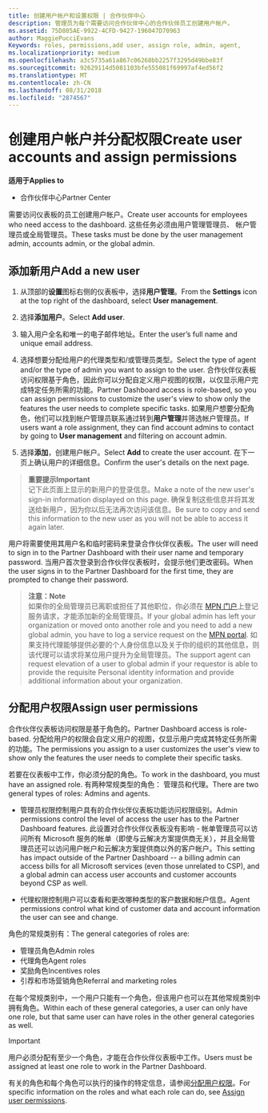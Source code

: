 ```yaml
---
title: 创建用户帐户和设置权限 | 合作伙伴中心
description: 管理员为每个需要访问合作伙伴中心的合作伙伴员工创建用户帐户。
ms.assetid: 75D805AE-9922-4CFD-9427-196047D70963
author: MaggiePucciEvans
Keywords: roles, permissions,add user, assign role, admin, agent,
ms.localizationpriority: medium
ms.openlocfilehash: a3c5735a61a867c06268bb2257f3295d49bbe83f
ms.sourcegitcommit: 92629114d5081103bfe555081f69997af4ed56f2
ms.translationtype: MT
ms.contentlocale: zh-CN
ms.lasthandoff: 08/31/2018
ms.locfileid: "2874567"
---
```

# <a name="create-user-accounts-and-assign-permissions"></a><span data-ttu-id="eafea-103">创建用户帐户并分配权限</span><span class="sxs-lookup"><span data-stu-id="eafea-103">Create user accounts and assign permissions</span></span>

**<span data-ttu-id="eafea-104">适用于</span><span class="sxs-lookup"><span data-stu-id="eafea-104">Applies to</span></span>**

-  <span data-ttu-id="eafea-105">合作伙伴中心</span><span class="sxs-lookup"><span data-stu-id="eafea-105">Partner Center</span></span>

<span data-ttu-id="eafea-106">需要访问仪表板的员工创建用户帐户。</span><span class="sxs-lookup"><span data-stu-id="eafea-106">Create user accounts for employees who need access to the dashboard.</span></span> <span data-ttu-id="eafea-107">这些任务必须由用户管理管理员、 帐户管理员或全局管理员。</span><span class="sxs-lookup"><span data-stu-id="eafea-107">These tasks must be done by the user management admin, accounts admin, or the global admin.</span></span> 


## <a name="add-a-new-user"></a><span data-ttu-id="eafea-108">添加新用户</span><span class="sxs-lookup"><span data-stu-id="eafea-108">Add a new user</span></span>

1. <span data-ttu-id="eafea-109">从顶部的**设置**图标右侧的仪表板中，选择**用户管理**。</span><span class="sxs-lookup"><span data-stu-id="eafea-109">From the **Settings** icon at the top right of the dashboard, select **User management**.</span></span>

2.  <span data-ttu-id="eafea-110">选择**添加用户**。</span><span class="sxs-lookup"><span data-stu-id="eafea-110">Select **Add user**.</span></span>

3.  <span data-ttu-id="eafea-111">输入用户全名和唯一的电子邮件地址。</span><span class="sxs-lookup"><span data-stu-id="eafea-111">Enter the user’s full name and unique email address.</span></span>

4.  <span data-ttu-id="eafea-112">选择想要分配给用户的代理类型和/或管理员类型。</span><span class="sxs-lookup"><span data-stu-id="eafea-112">Select the type of agent and/or the type of admin you want to assign to the user.</span></span> <span data-ttu-id="eafea-113">合作伙伴仪表板访问权限基于角色，因此你可以分配自定义用户视图的权限，以仅显示用户完成特定任务所需的功能。</span><span class="sxs-lookup"><span data-stu-id="eafea-113">Partner Dashboard access is role-based, so you can assign permissions to customize the user's view to show only the features the user needs to complete specific tasks.</span></span>  <span data-ttu-id="eafea-114">如果用户想要分配角色，他们可以找到帐户管理员联系通过转到**用户管理**并筛选帐户管理员。</span><span class="sxs-lookup"><span data-stu-id="eafea-114">If users want a role assignment, they can find account admins to contact by going to **User management** and filtering on account admin.</span></span>

5.  <span data-ttu-id="eafea-115">选择**添加**，创建用户帐户。</span><span class="sxs-lookup"><span data-stu-id="eafea-115">Select **Add** to create the user account.</span></span> <span data-ttu-id="eafea-116">在下一页上确认用户的详细信息。</span><span class="sxs-lookup"><span data-stu-id="eafea-116">Confirm the user's details on the next page.</span></span>

>**<span data-ttu-id="eafea-117">重要提示</span><span class="sxs-lookup"><span data-stu-id="eafea-117">Important</span></span>**<br>
<span data-ttu-id="eafea-118">记下此页面上显示的新用户的登录信息。</span><span class="sxs-lookup"><span data-stu-id="eafea-118">Make a note of the new user's sign-in information displayed on this page.</span></span> <span data-ttu-id="eafea-119">确保复制这些信息并将其发送给新用户，因为你以后无法再次访问该信息。</span><span class="sxs-lookup"><span data-stu-id="eafea-119">Be sure to copy and send this information to the new user as you will not be able to access it again later.</span></span> 

<span data-ttu-id="eafea-120">用户将需要使用其用户名和临时密码来登录合作伙伴仪表板。</span><span class="sxs-lookup"><span data-stu-id="eafea-120">The user will need to sign in to the Partner Dashboard with their user name and temporary password.</span></span> <span data-ttu-id="eafea-121">当用户首次登录到合作伙伴仪表板时，会提示他们更改密码。</span><span class="sxs-lookup"><span data-stu-id="eafea-121">When the user signs in to the Partner Dashboard for the first time, they are prompted to change their password.</span></span> 

>**<span data-ttu-id="eafea-122">注意：</span><span class="sxs-lookup"><span data-stu-id="eafea-122">Note</span></span>**<br> <span data-ttu-id="eafea-123">如果你的全局管理员已离职或担任了其他职位，你必须在 [MPN 门户](https://partner.microsoft.com/support)上登记服务请求，才能添加新的全局管理员。</span><span class="sxs-lookup"><span data-stu-id="eafea-123">If your global admin has left your organization or moved onto another role and you need to add a new global admin, you have to log a service request on the [MPN portal](https://partner.microsoft.com/support).</span></span> <span data-ttu-id="eafea-124">如果支持代理能够提供必要的个人身份信息以及关于你的组织的其他信息，则该代理可以请求将某位用户提升为全局管理员。</span><span class="sxs-lookup"><span data-stu-id="eafea-124">The support agent can request elevation of a user to global admin if your requestor is able to provide the requisite Personal identity information and provide additional information about your organization.</span></span>

## <a name="assign-user-permissions"></a><span data-ttu-id="eafea-125">分配用户权限</span><span class="sxs-lookup"><span data-stu-id="eafea-125">Assign user permissions</span></span>

<span data-ttu-id="eafea-126">合作伙伴仪表板访问权限是基于角色的。</span><span class="sxs-lookup"><span data-stu-id="eafea-126">Partner Dashboard access is role-based.</span></span> <span data-ttu-id="eafea-127">分配给用户的权限会自定义用户的视图，仅显示用户完成其特定任务所需的功能。</span><span class="sxs-lookup"><span data-stu-id="eafea-127">The permissions you assign to a user customizes the user's view to show only the features the user needs to complete their specific tasks.</span></span> 

<span data-ttu-id="eafea-128">若要在仪表板中工作，你必须分配的角色。</span><span class="sxs-lookup"><span data-stu-id="eafea-128">To work in the dashboard, you must have an assigned role.</span></span>  <span data-ttu-id="eafea-129">有两种常规类型的角色： 管理员和代理。</span><span class="sxs-lookup"><span data-stu-id="eafea-129">There are two general types of roles: Admins and agents.</span></span>

- <span data-ttu-id="eafea-130">管理员权限控制用户具有的合作伙伴仪表板功能访问权限级别。</span><span class="sxs-lookup"><span data-stu-id="eafea-130">Admin permissions control the level of access the user has to the Partner Dashboard features.</span></span> <span data-ttu-id="eafea-131">此设置对合作伙伴仪表板没有影响 - 帐单管理员可以访问所有 Microsoft 服务的帐单（即使与云解决方案提供商无关），并且全局管理员还可以访问用户帐户和云解决方案提供商以外的客户帐户。</span><span class="sxs-lookup"><span data-stu-id="eafea-131">This setting has impact outside of the Partner Dashboard -- a billing admin can access bills for all Microsoft services (even those unrelated to CSP), and a global admin can access user accounts and customer accounts beyond CSP as well.</span></span>

- <span data-ttu-id="eafea-132">代理权限控制用户可以查看和更改哪种类型的客户数据和帐户信息。</span><span class="sxs-lookup"><span data-stu-id="eafea-132">Agent permissions control what kind of customer data and account information the user can see and change.</span></span>
    
<span data-ttu-id="eafea-133">角色的常规类别有：</span><span class="sxs-lookup"><span data-stu-id="eafea-133">The general categories of roles are:</span></span> 
- <span data-ttu-id="eafea-134">管理员角色</span><span class="sxs-lookup"><span data-stu-id="eafea-134">Admin roles</span></span>
- <span data-ttu-id="eafea-135">代理角色</span><span class="sxs-lookup"><span data-stu-id="eafea-135">Agent roles</span></span>
- <span data-ttu-id="eafea-136">奖励角色</span><span class="sxs-lookup"><span data-stu-id="eafea-136">Incentives roles</span></span>
- <span data-ttu-id="eafea-137">引荐和市场营销角色</span><span class="sxs-lookup"><span data-stu-id="eafea-137">Referral and marketing roles</span></span>


<span data-ttu-id="eafea-138">在每个常规类别中，一个用户只能有一个角色，但该用户也可以在其他常规类别中拥有角色。</span><span class="sxs-lookup"><span data-stu-id="eafea-138">Within each of these general categories, a user can only have one role, but that same user can have roles in the other general categories as well.</span></span> 

>[!Important]
><span data-ttu-id="eafea-139">用户必须分配有至少一个角色，才能在合作伙伴仪表板中工作。</span><span class="sxs-lookup"><span data-stu-id="eafea-139">Users must be assigned at least one role to work in the Partner Dashboard.</span></span>

<span data-ttu-id="eafea-140">有关的角色和每个角色可以执行的操作的特定信息，请参阅[分配用户权限](permissions-overview.md)。</span><span class="sxs-lookup"><span data-stu-id="eafea-140">For specific information on the roles and what each role can do, see [Assign user permissions](permissions-overview.md).</span></span>





